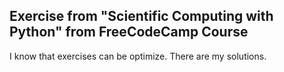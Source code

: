 ## Exercise from "Scientific Computing with Python" from FreeCodeCamp Course
I know that exercises can be optimize.
There are my solutions.